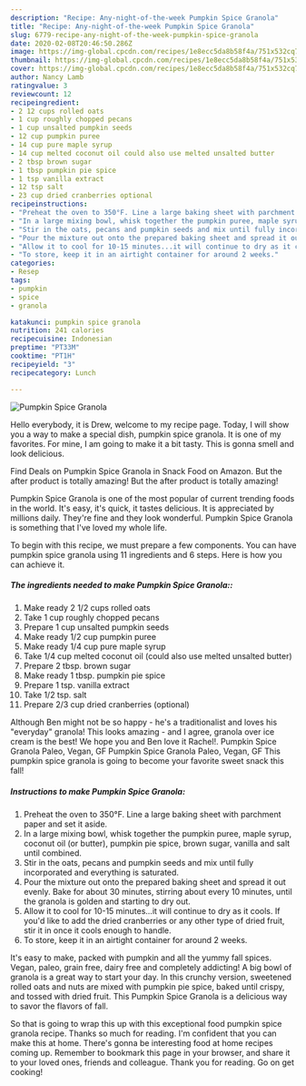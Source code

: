```yaml
---
description: "Recipe: Any-night-of-the-week Pumpkin Spice Granola"
title: "Recipe: Any-night-of-the-week Pumpkin Spice Granola"
slug: 6779-recipe-any-night-of-the-week-pumpkin-spice-granola
date: 2020-02-08T20:46:50.286Z
image: https://img-global.cpcdn.com/recipes/1e8ecc5da8b58f4a/751x532cq70/pumpkin-spice-granola-recipe-main-photo.jpg
thumbnail: https://img-global.cpcdn.com/recipes/1e8ecc5da8b58f4a/751x532cq70/pumpkin-spice-granola-recipe-main-photo.jpg
cover: https://img-global.cpcdn.com/recipes/1e8ecc5da8b58f4a/751x532cq70/pumpkin-spice-granola-recipe-main-photo.jpg
author: Nancy Lamb
ratingvalue: 3
reviewcount: 12
recipeingredient:
- 2 12 cups rolled oats
- 1 cup roughly chopped pecans
- 1 cup unsalted pumpkin seeds
- 12 cup pumpkin puree
- 14 cup pure maple syrup
- 14 cup melted coconut oil could also use melted unsalted butter
- 2 tbsp brown sugar
- 1 tbsp pumpkin pie spice
- 1 tsp vanilla extract
- 12 tsp salt
- 23 cup dried cranberries optional
recipeinstructions:
- "Preheat the oven to 350°F. Line a large baking sheet with parchment paper and set it aside."
- "In a large mixing bowl, whisk together the pumpkin puree, maple syrup, coconut oil (or butter), pumpkin pie spice, brown sugar, vanilla and salt until combined."
- "Stir in the oats, pecans and pumpkin seeds and mix until fully incorporated and everything is saturated."
- "Pour the mixture out onto the prepared baking sheet and spread it out evenly. Bake for about 30 minutes, stirring about every 10 minutes, until the granola is golden and starting to dry out."
- "Allow it to cool for 10-15 minutes...it will continue to dry as it cools. If you&#39;d like to add the dried cranberries or any other type of dried fruit, stir it in once it cools enough to handle."
- "To store, keep it in an airtight container for around 2 weeks."
categories:
- Resep
tags:
- pumpkin
- spice
- granola

katakunci: pumpkin spice granola
nutrition: 241 calories
recipecuisine: Indonesian
preptime: "PT33M"
cooktime: "PT1H"
recipeyield: "3"
recipecategory: Lunch

---
```



![Pumpkin Spice Granola](https://img-global.cpcdn.com/recipes/1e8ecc5da8b58f4a/751x532cq70/pumpkin-spice-granola-recipe-main-photo.jpg)

Hello everybody, it is Drew, welcome to my recipe page. Today, I will show you a way to make a special dish, pumpkin spice granola. It is one of my favorites. For mine, I am going to make it a bit tasty. This is gonna smell and look delicious.

Find Deals on Pumpkin Spice Granola in Snack Food on Amazon. But the after product is totally amazing! But the after product is totally amazing!

Pumpkin Spice Granola is one of the most popular of current trending foods in the world. It's easy, it's quick, it tastes delicious. It is appreciated by millions daily. They're fine and they look wonderful. Pumpkin Spice Granola is something that I've loved my whole life.


To begin with this recipe, we must prepare a few components. You can have pumpkin spice granola using 11 ingredients and 6 steps. Here is how you can achieve it.

##### The ingredients needed to make Pumpkin Spice Granola::

1. Make ready 2 1/2 cups rolled oats
1. Take 1 cup roughly chopped pecans
1. Prepare 1 cup unsalted pumpkin seeds
1. Make ready 1/2 cup pumpkin puree
1. Make ready 1/4 cup pure maple syrup
1. Take 1/4 cup melted coconut oil (could also use melted unsalted butter)
1. Prepare 2 tbsp. brown sugar
1. Make ready 1 tbsp. pumpkin pie spice
1. Prepare 1 tsp. vanilla extract
1. Take 1/2 tsp. salt
1. Prepare 2/3 cup dried cranberries (optional)


Although Ben might not be so happy - he&#39;s a traditionalist and loves his &#34;everyday&#34; granola! This looks amazing - and I agree, granola over ice cream is the best! We hope you and Ben love it Rachel!. Pumpkin Spice Granola Paleo, Vegan, GF Pumpkin Spice Granola Paleo, Vegan, GF This pumpkin spice granola is going to become your favorite sweet snack this fall! 

##### Instructions to make Pumpkin Spice Granola:

1. Preheat the oven to 350°F. Line a large baking sheet with parchment paper and set it aside.
1. In a large mixing bowl, whisk together the pumpkin puree, maple syrup, coconut oil (or butter), pumpkin pie spice, brown sugar, vanilla and salt until combined.
1. Stir in the oats, pecans and pumpkin seeds and mix until fully incorporated and everything is saturated.
1. Pour the mixture out onto the prepared baking sheet and spread it out evenly. Bake for about 30 minutes, stirring about every 10 minutes, until the granola is golden and starting to dry out.
1. Allow it to cool for 10-15 minutes...it will continue to dry as it cools. If you&#39;d like to add the dried cranberries or any other type of dried fruit, stir it in once it cools enough to handle.
1. To store, keep it in an airtight container for around 2 weeks.


It&#39;s easy to make, packed with pumpkin and all the yummy fall spices. Vegan, paleo, grain free, dairy free and completely addicting! A big bowl of granola is a great way to start your day. In this crunchy version, sweetened rolled oats and nuts are mixed with pumpkin pie spice, baked until crispy, and tossed with dried fruit. This Pumpkin Spice Granola is a delicious way to savor the flavors of fall. 

So that is going to wrap this up with this exceptional food pumpkin spice granola recipe. Thanks so much for reading. I'm confident that you can make this at home. There's gonna be interesting food at home recipes coming up. Remember to bookmark this page in your browser, and share it to your loved ones, friends and colleague. Thank you for reading. Go on get cooking!
